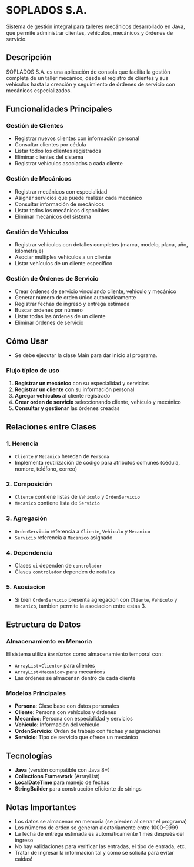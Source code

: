 # SOPLADOS S.A.

Sistema de gestión integral para talleres mecánicos desarrollado en Java, que permite administrar clientes, vehículos, mecánicos y órdenes de servicio.

## Descripción

SOPLADOS S.A. es una aplicación de consola que facilita la gestión completa de un taller mecánico, desde el registro de clientes y sus vehículos hasta la creación y seguimiento de órdenes de servicio con mecánicos especializados.

## Funcionalidades Principales

### Gestión de Clientes
- Registrar nuevos clientes con información personal
- Consultar clientes por cédula
- Listar todos los clientes registrados
- Eliminar clientes del sistema
- Registrar vehículos asociados a cada cliente

### Gestión de Mecánicos
- Registrar mecánicos con especialidad
- Asignar servicios que puede realizar cada mecánico
- Consultar información de mecánicos
- Listar todos los mecánicos disponibles
- Eliminar mecánicos del sistema

### Gestión de Vehículos
- Registrar vehículos con detalles completos (marca, modelo, placa, año, kilometraje)
- Asociar múltiples vehículos a un cliente
- Listar vehículos de un cliente específico

### Gestión de Órdenes de Servicio
- Crear órdenes de servicio vinculando cliente, vehículo y mecánico
- Generar número de orden único automáticamente
- Registrar fechas de ingreso y entrega estimada
- Buscar órdenes por número
- Listar todas las órdenes de un cliente
- Eliminar órdenes de servicio

##  Cómo Usar
- Se debe ejecutar la clase Main para dar inicio al programa.

### Flujo típico de uso
1. **Registrar un mecánico** con su especialidad y servicios
2. **Registrar un cliente** con su información personal
3. **Agregar vehículos** al cliente registrado
4. **Crear orden de servicio** seleccionando cliente, vehículo y mecánico
5. **Consultar y gestionar** las órdenes creadas

## Relaciones entre Clases

### 1. **Herencia**
- `Cliente` y `Mecanico` heredan de `Persona`
- Implementa reutilización de código para atributos comunes (cédula, nombre, teléfono, correo)

### 2. **Composición**
- `Cliente` contiene listas de `Vehiculo` y `OrdenServicio`
- `Mecanico` contiene lista de `Servicio`

### 3. **Agregación**
- `OrdenServicio` referencia a `Cliente`, `Vehiculo` y `Mecanico`
- `Servicio` referencia a `Mecanico` asignado

### 4. **Dependencia**
- Clases `ui` dependen de `controlador`
- Clases `controlador` dependen de `modelos`

### 5. **Asosiacion**
- Si bien `OrdenServicio` presenta agregacion con `Cliente`, `Vehiculo` y `Mecanico`, tambien permite la asociacion entre estas 3. 

## Estructura de Datos

### Almacenamiento en Memoria
El sistema utiliza `BaseDatos` como almacenamiento temporal con:
- `ArrayList<Cliente>` para clientes
- `ArrayList<Mecanico>` para mecánicos
- Las órdenes se almacenan dentro de cada cliente

### Modelos Principales
- **Persona**: Clase base con datos personales
- **Cliente**: Persona con vehículos y órdenes
- **Mecanico**: Persona con especialidad y servicios
- **Vehiculo**: Información del vehículo
- **OrdenServicio**: Orden de trabajo con fechas y asignaciones
- **Servicio**: Tipo de servicio que ofrece un mecánico

## Tecnologías

- **Java** (versión compatible con Java 8+)
- **Collections Framework** (ArrayList)
- **LocalDateTime** para manejo de fechas
- **StringBuilder** para construcción eficiente de strings

## Notas Importantes

- Los datos se almacenan en memoria (se pierden al cerrar el programa)
- Los números de orden se generan aleatoriamente entre 1000-9999
- La fecha de entrega estimada es automáticamente 1 mes después del ingreso
- No hay validaciones para verificar las entradas, el tipo de entrada, etc.
- Tratar de ingresar la informacion tal y como se solicita para evitar caidas!

